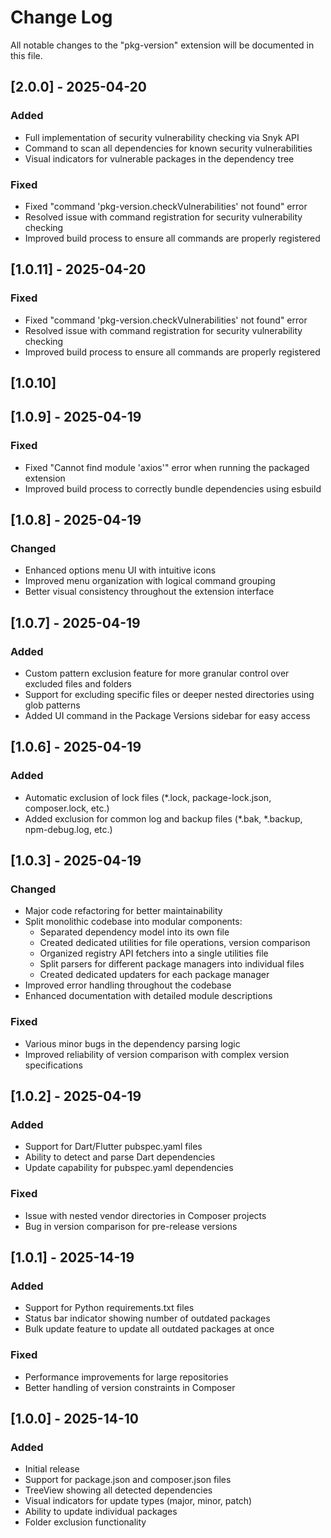 # Change Log

All notable changes to the "pkg-version" extension will be documented in this file.

## [2.0.0] - 2025-04-20

### Added
- Full implementation of security vulnerability checking via Snyk API
- Command to scan all dependencies for known security vulnerabilities
- Visual indicators for vulnerable packages in the dependency tree

### Fixed
- Fixed "command 'pkg-version.checkVulnerabilities' not found" error
- Resolved issue with command registration for security vulnerability checking
- Improved build process to ensure all commands are properly registered

## [1.0.11] - 2025-04-20

### Fixed
- Fixed "command 'pkg-version.checkVulnerabilities' not found" error
- Resolved issue with command registration for security vulnerability checking
- Improved build process to ensure all commands are properly registered

## [1.0.10]

## [1.0.9] - 2025-04-19

### Fixed
- Fixed "Cannot find module 'axios'" error when running the packaged extension
- Improved build process to correctly bundle dependencies using esbuild

## [1.0.8] - 2025-04-19

### Changed
- Enhanced options menu UI with intuitive icons
- Improved menu organization with logical command grouping
- Better visual consistency throughout the extension interface

## [1.0.7] - 2025-04-19

### Added
- Custom pattern exclusion feature for more granular control over excluded files and folders
- Support for excluding specific files or deeper nested directories using glob patterns
- Added UI command in the Package Versions sidebar for easy access

## [1.0.6] - 2025-04-19

### Added
- Automatic exclusion of lock files (*.lock, package-lock.json, composer.lock, etc.)
- Added exclusion for common log and backup files (*.bak, *.backup, npm-debug.log, etc.)

## [1.0.3] - 2025-04-19

### Changed
- Major code refactoring for better maintainability
- Split monolithic codebase into modular components:
  - Separated dependency model into its own file
  - Created dedicated utilities for file operations, version comparison
  - Organized registry API fetchers into a single utilities file
  - Split parsers for different package managers into individual files
  - Created dedicated updaters for each package manager
- Improved error handling throughout the codebase
- Enhanced documentation with detailed module descriptions

### Fixed
- Various minor bugs in the dependency parsing logic
- Improved reliability of version comparison with complex version specifications

## [1.0.2] - 2025-04-19

### Added
- Support for Dart/Flutter pubspec.yaml files
- Ability to detect and parse Dart dependencies
- Update capability for pubspec.yaml dependencies

### Fixed
- Issue with nested vendor directories in Composer projects
- Bug in version comparison for pre-release versions

## [1.0.1] - 2025-14-19

### Added
- Support for Python requirements.txt files
- Status bar indicator showing number of outdated packages
- Bulk update feature to update all outdated packages at once

### Fixed
- Performance improvements for large repositories
- Better handling of version constraints in Composer

## [1.0.0] - 2025-14-10

### Added
- Initial release
- Support for package.json and composer.json files
- TreeView showing all detected dependencies
- Visual indicators for update types (major, minor, patch)
- Ability to update individual packages
- Folder exclusion functionality 